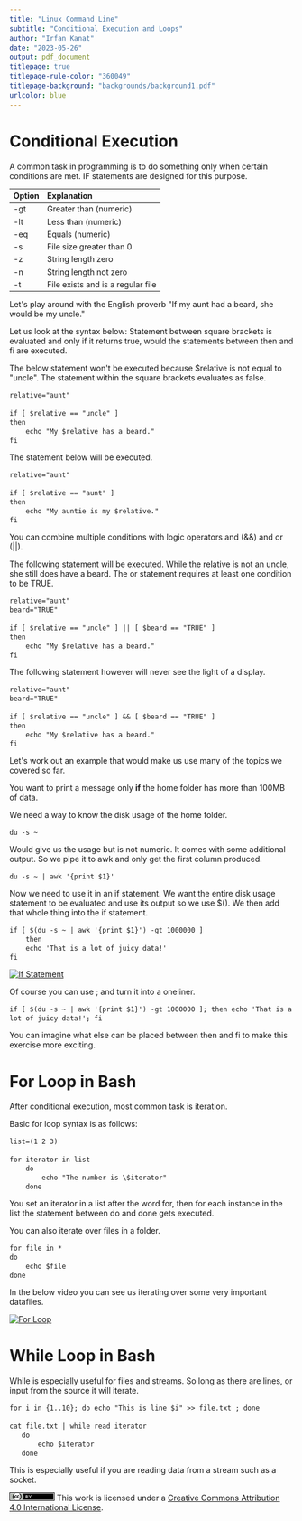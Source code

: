 ```yaml
---
title: "Linux Command Line"
subtitle: "Conditional Execution and Loops"
author: "Irfan Kanat"
date: "2023-05-26"
output: pdf_document
titlepage: true
titlepage-rule-color: "360049"
titlepage-background: "backgrounds/background1.pdf"
urlcolor: blue
---
```


# Conditional Execution

A common task in programming is to do something only when certain conditions are met. IF statements are designed for this purpose.

| Option | Explanation |
|:----|:----|
| -gt | Greater than (numeric)|
| -lt | Less than (numeric)|
| -eq | Equals (numeric)|
| -s | File size greater than 0 |
| -z | String length zero |
| -n | String length not zero |
| -t | File exists and is a regular file |

Let's play around with the English proverb "If my aunt had a beard, she would be my uncle."

Let us look at the syntax below: Statement between square brackets is evaluated and only if it returns true, would the statements between then and fi are executed.

The below statement won't be executed because $relative is not equal to "uncle". The statement within the square brackets evaluates as false.

    relative="aunt"
    
    if [ $relative == "uncle" ] 
    then 
        echo "My $relative has a beard."
    fi

The statement below will be executed.

    relative="aunt"
    
    if [ $relative == "aunt" ] 
    then 
        echo "My auntie is my $relative."
    fi

You can combine multiple conditions with logic operators and (&&) and or (\|\|).

The following statement will be executed. While the relative is not an uncle, she still does have a beard. The or statement requires at least one condition to be TRUE.

    relative="aunt"
    beard="TRUE"
    
    if [ $relative == "uncle" ] || [ $beard == "TRUE" ]
    then 
        echo "My $relative has a beard."
    fi

The following statement however will never see the light of a display.

    relative="aunt"
    beard="TRUE"
    
    if [ $relative == "uncle" ] && [ $beard == "TRUE" ]
    then 
        echo "My $relative has a beard."
    fi

Let's work out an example that would make us use many of the topics we covered so far.

You want to print a message only **if** the home folder has more than 100MB of data.

We need a way to know the disk usage of the home folder.

    du -s ~

Would give us the usage but is not numeric. It comes with some additional output. So we pipe it to awk and only get the first column produced.

    du -s ~ | awk '{print $1}'

Now we need to use it in an if statement. We want the entire disk usage statement to be evaluated and use its output so we use $(). We then add that whole thing into the if statement.

    if [ $(du -s ~ | awk '{print $1}') -gt 1000000 ]
        then
        echo 'That is a lot of juicy data!'
    fi


[![If Statement](figures/ifStatement.gif)](videos/ifStatement.mp4 "Click to watch with audio")

Of course you can use ; and turn it into a oneliner.

    if [ $(du -s ~ | awk '{print $1}') -gt 1000000 ]; then echo 'That is a lot of juicy data!'; fi

You can imagine what else can be placed between then and fi to make this exercise more exciting.

# For Loop in Bash

After conditional execution, most common task is iteration. 

Basic for loop syntax is as follows:

    list=(1 2 3)
    
	for iterator in list
	    do
	        echo "The number is \$iterator"
	    done

You set an iterator in a list after the word for, then for each instance in the list the statement between do and done gets executed.

You can also iterate over files in a folder.

	for file in *
	do
	    echo $file
	done

In the below video you can see us iterating over some very important datafiles.

[![For Loop](figures/forLoop.gif)](videos/forLoop.mp4 "Click to watch with audio.")

# While Loop in Bash

While is especially useful for files and streams. So long as there are lines, or input from the source it will iterate.

    for i in {1..10}; do echo "This is line $i" >> file.txt ; done

    cat file.txt | while read iterator
       do
	       echo $iterator
       done

This is especially useful if you are reading data from a stream such as a socket.

![CC4](CC4.png) This work is licensed under a [Creative Commons Attribution 4.0 International License](http://creativecommons.org/licenses/by/4.0/).
